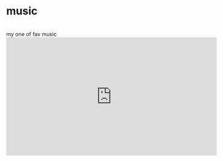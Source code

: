 <!doctype html>
<head>
<title>pop - music</title>
<meta charset="utf-8">
</head>
<body>
<h1>music</h1>
<br>
my one of fav music
  <iframe width="560" height="315" src="https://www.youtube.com/embed/EsFA97plv64" title="YouTube video player" frameborder="0" allow="accelerometer; autoplay; clipboard-write; encrypted-media; gyroscope; picture-in-picture" allowfullscreen></iframe>
</body>
</html>
